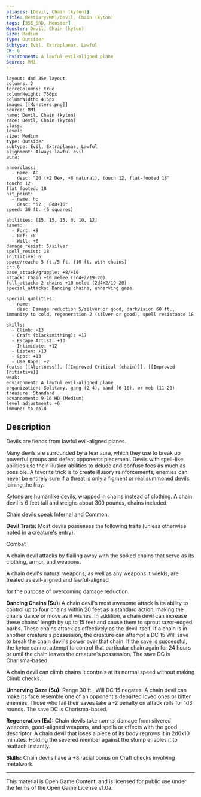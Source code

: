 ```yaml
---
aliases: [Devil, Chain (kyton)]
title: Bestiary/MM1/Devil, Chain (kyton)
tags: [35E_SRD, Monster]
Monster: Devil, Chain (kyton)
Size: Medium
Type: Outsider
Subtype: Evil, Extraplanar, Lawful
CR: 6
Environnent: A lawful evil-aligned plane
Source: MM1
---
```


```statblock
layout: dnd 35e layout
columns: 2
forceColumns: true
columnHeight: 750px
columnWidth: 415px
image: [[Monsters.png]]
source: MM1
name: Devil, Chain (kyton)
race: Devil, Chain (kyton)
class: 
level: 
size: Medium
type: Outsider
subtype: Evil, Extraplanar, Lawful
alignment: Always lawful evil
aura: 

armorclass:
  - name: AC
    desc: "20 (+2 Dex, +8 natural), touch 12, flat-footed 18"
touch: 12
flat_footed: 18
hit_point:
  - name: hp
    desc: "52 ; 8d8+16"
speed: 30 ft. (6 squares)

abilities: [15, 15, 15, 6, 10, 12]
saves:
  - Fort: +8
  - Ref: +8
  - Will: +6
damage_resist: 5/silver
spell_resist: 18
initiative: 6
space/reach: 5 ft./5 ft. (10 ft. with chains)
cr: 6
base_attack/grapple: +8/+10
attack: Chain +10 melee (2d4+2/19-20)
full_attack: 2 chains +10 melee (2d4+2/19-20)
special_attacks: Dancing chains, unnerving gaze

special_qualities:
  - name: 
    desc: Damage reduction 5/silver or good, darkvision 60 ft., immunity to cold, regeneration 2 (silver or good), spell resistance 18

skills:
  - Climb: +13
  - Craft (blacksmithing): +17
  - Escape Artist: +13
  - Intimidate: +12
  - Listen: +13
  - Spot: +13
  - Use Rope: +2
feats: [[Alertness]], [[Improved Critical (chain)]], [[Improved Initiative]]
weak: 
environment: A lawful evil-aligned plane
organization: Solitary, gang (2-4), band (6-10), or mob (11-20)
treasure: Standard
advancement: 9-16 HD (Medium)
level_adjustment: +6
immune: to cold
```

## Description

<p>Devils are fiends from lawful evil-aligned planes.</p>
<p>Many devils are surrounded by a fear aura, which they use to break up powerful groups and defeat opponents piecemeal. Devils with spell-like abilities use their illusion abilities to delude and confuse foes as much as possible. A favorite trick is to create illusory reinforcements; enemies can never be entirely sure if a threat is only a figment or real summoned devils joining the fray.</p>
<p>Kytons are humanlike devils, wrapped in chains instead of clothing. A chain devil is 6 feet tall and weighs about 300 pounds, chains included.</p>
<p>Chain devils speak Infernal and Common.</p>
<p>
            <b>Devil Traits:</b> Most devils possesses the following traits (unless otherwise noted in a creature's entry).</p>
<p>Combat</p>
<p>A chain devil attacks by flailing away with the spiked chains that serve as its clothing, armor, and weapons.</p>
<p>A chain devil's natural weapons, as well as any weapons it wields, are treated as evil-aligned and lawful-aligned</p>
<p>for the purpose of overcoming damage reduction.</p>
<p>
            <b>Dancing Chains (Su):</b> A chain devil's most awesome attack is its ability to control up to four chains within 20 feet as a standard action, making the chains dance or move as it wishes. In addition, a chain devil can increase these chains' length by up to 15 feet and cause them to sprout razor-edged barbs. These chains attack as effectively as the devil itself. If a chain is in another creature's possession, the creature can attempt a DC 15 Will save to break the chain devil's power over that chain. If the save is successful, the kyton cannot attempt to control that particular chain again for 24 hours or until the chain leaves the creature's possession. The save DC is Charisma-based.</p>
<p>A chain devil can climb chains it controls at its normal speed without making Climb checks.</p>
<p>
            <b>Unnerving Gaze (Su):</b> Range 30 ft., Will DC 15 negates. A chain devil can make its face resemble one of an opponent's departed loved ones or bitter enemies. Those who fail their saves take a -2 penalty on attack rolls for 1d3 rounds. The save DC is Charisma-based.</p>
<p>
            <b>Regeneration (Ex):</b> Chain devils take normal damage from silvered weapons, good-aligned weapons, and spells or effects with the good descriptor. A chain devil that loses a piece of its body regrows it in 2d6x10 minutes. Holding the severed member against the stump enables it to reattach instantly.</p>
<p>
            <b>Skills:</b> Chain devils have a +8 racial bonus on Craft checks involving metalwork.</p>

---

This material is Open Game Content, and is licensed for public use under
the terms of the Open Game License v1.0a.

